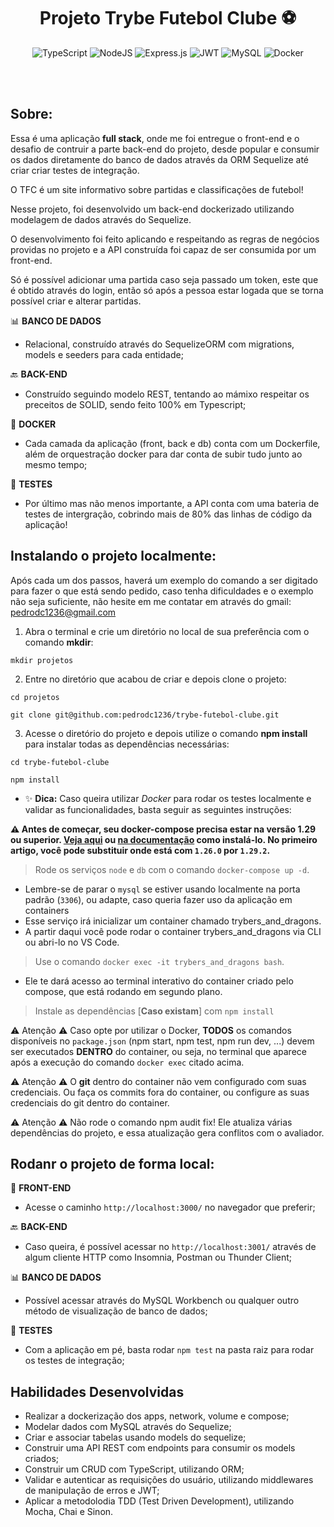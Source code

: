 <h1 align="center"> Projeto Trybe Futebol Clube ⚽ </h1>

 <div align="center">
 
 ![TypeScript](https://img.shields.io/badge/typescript-%23007ACC.svg?style=for-the-badge&logo=typescript&logoColor=white)
 ![NodeJS](https://img.shields.io/badge/node.js-6DA55F?style=for-the-badge&logo=node.js&logoColor=white)
 ![Express.js](https://img.shields.io/badge/express.js-%23404d59.svg?style=for-the-badge&logo=express&logoColor=%2361DAFB)
 ![JWT](https://img.shields.io/badge/JWT-black?style=for-the-badge&logo=JSON%20web%20tokens)
 ![MySQL](https://img.shields.io/badge/mysql-%2300f.svg?style=for-the-badge&logo=mysql&logoColor=white)
 ![Docker](https://img.shields.io/badge/docker-%230db7ed.svg?style=for-the-badge&logo=docker&logoColor=white)
 
</div>
<br/> <br/>

<h2 align="left"> Sobre: </h2>

Essa é uma aplicação <strong>full stack</strong>, onde me foi entregue o front-end e o desafio de contruir a parte back-end do projeto, desde popular e consumir os dados diretamente do banco de dados através da ORM Sequelize até criar criar testes de integração.

O TFC é um site informativo sobre partidas e classificações de futebol!

Nesse projeto, foi desenvolvido um back-end dockerizado utilizando modelagem de dados através do Sequelize.

O desenvolvimento foi feito aplicando e respeitando as regras de negócios providas no projeto e a API construída foi capaz de ser consumida por um front-end.

Só é possível adicionar uma partida caso seja passado um token, este que é obtido através do login, então só após a pessoa estar logada que se torna possível criar e alterar partidas.

📊 **BANCO DE DADOS**
  - Relacional, construído através do SequelizeORM com migrations, models e seeders para cada entidade;

🔙 **BACK-END**
 - Construído seguindo modelo REST, tentando ao mámixo respeitar os preceitos de SOLID, sendo feito 100% em Typescript;
 
🐋 **DOCKER**
 - Cada camada da aplicação (front, back e db) conta com um Dockerfile, além de orquestração docker para dar conta de subir tudo junto ao mesmo tempo;
 
🧪 **TESTES**
 - Por último mas não menos importante, a API conta com uma bateria de testes de intergração, cobrindo mais de 80% das linhas de código da aplicação!
 

## Instalando o projeto localmente:
 
Após cada um dos passos, haverá um exemplo do comando a ser digitado para fazer o que está sendo pedido, caso tenha dificuldades e o exemplo não seja suficiente, não hesite em me contatar em através do gmail: pedrodc1236@gmail.com 

1. Abra o terminal e crie um diretório no local de sua preferência com o comando **mkdir**:
  ```
  mkdir projetos
  ```
2. Entre no diretório que acabou de criar e depois clone o projeto:
  ```
  cd projetos
  ```
  ```
  git clone git@github.com:pedrodc1236/trybe-futebol-clube.git
  ```
  
3. Acesse o diretório do projeto e depois utilize o comando **npm install** para instalar todas as dependências necessárias:

  ```
  cd trybe-futebol-clube
  ```
  ```
  npm install
  ```
  
  - ✨ **Dica:** Caso queira utilizar _Docker_ para rodar os testes localmente e validar as funcionalidades, basta seguir as seguintes instruções:

  **:warning: Antes de começar, seu docker-compose precisa estar na versão 1.29 ou superior. [Veja aqui](https://www.digitalocean.com/community/tutorials/how-to-install-and-use-docker-compose-on-ubuntu-20-04-pt) ou [na documentação](https://docs.docker.com/compose/install/) como instalá-lo. No primeiro artigo, você pode substituir onde está com `1.26.0` por `1.29.2`.**

  > Rode os serviços `node` e `db` com o comando `docker-compose up -d`.
  - Lembre-se de parar o `mysql` se estiver usando localmente na porta padrão (`3306`), ou adapte, caso queria fazer uso da aplicação em containers
  - Esse serviço irá inicializar um container chamado trybers_and_dragons.
  - A partir daqui você pode rodar o container trybers_and_dragons via CLI ou abri-lo no VS Code.

  > Use o comando `docker exec -it trybers_and_dragons bash`.
  - Ele te dará acesso ao terminal interativo do container criado pelo compose, que está rodando em segundo plano.

  > Instale as dependências [**Caso existam**] com `npm install`

  ⚠ Atenção ⚠ Caso opte por utilizar o Docker, **TODOS** os comandos disponíveis no `package.json` (npm start, npm test, npm run dev, ...) devem ser executados **DENTRO** do container, ou seja, no terminal que aparece após a execução do comando `docker exec` citado acima. 

  ⚠ Atenção ⚠ O **git** dentro do container não vem configurado com suas credenciais. Ou faça os commits fora do container, ou configure as suas credenciais do git dentro do container.

  ⚠ Atenção ⚠ Não rode o comando npm audit fix! Ele atualiza várias dependências do projeto, e essa atualização gera conflitos com o avaliador.

<h2 align="left">Rodanr o projeto de forma local: </h2>

🚪 **FRONT-END**
 - Acesse o caminho `http://localhost:3000/` no navegador que preferir;
 

🔙 **BACK-END**
 - Caso queira, é possível acessar no `http://localhost:3001/` através de algum cliente HTTP como Insomnia, Postman ou Thunder Client;
 
 
📊 **BANCO DE DADOS**
  - Possível acessar através do MySQL Workbench ou qualquer outro método de visualização de banco de dados;


🧪 **TESTES**
 - Com a aplicação em pé, basta rodar `npm test` na pasta raiz para rodar os testes de integração;

## Habilidades Desenvolvidas

- Realizar a dockerização dos apps, network, volume e compose;
- Modelar dados com MySQL através do Sequelize;
- Criar e associar tabelas usando models do sequelize;
- Construir uma API REST com endpoints para consumir os models criados;
- Construir um CRUD com TypeScript, utilizando ORM;
- Validar e autenticar as requisições do usuário, utilizando middlewares de manipulação de erros e JWT;
- Aplicar a metodolodia TDD (Test Driven Development), utilizando Mocha, Chai e Sinon.



